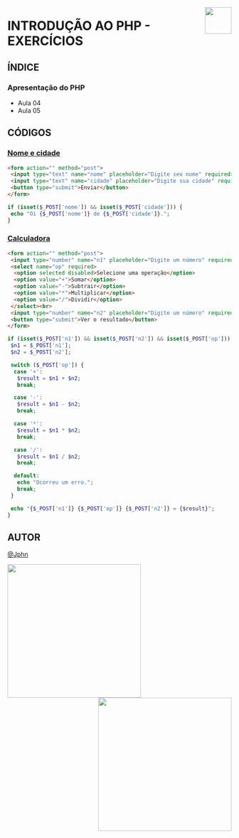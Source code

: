 <!-- HEADER -->
<a href="https://www.beacademy.com.br/devstartpaylivre/" target="_blank"><img src="https://www.beacademy.com.br/wp-content/uploads/2022/02/Cubo.png" align="right" width="60"/></a>

# INTRODUÇÃO AO PHP - EXERCÍCIOS
<!-- /HEADER -->

<!-- BODY -->
<!-- INDEX -->
## ÍNDICE

### Apresentação do PHP

- Aula 04
- Aula 05
<!-- /INDEX -->

<!-- MAIN -->
## CÓDIGOS

<!-- SECTION -->
### [Nome e cidade](./index.php)

```html
<form action="" method="post">
 <input type="text" name="nome" placeholder="Digite seu nome" required><br>
 <input type="text" name="cidade" placeholder="Digite sua cidade" required><br>
 <button type="submit">Enviar</button>
</form>
```

```php
if (isset($_POST['nome']) && isset($_POST['cidade'])) {
 echo "Oi {$_POST['nome']} de {$_POST['cidade']}.";
}
```
<!-- /SECTION -->

<!-- SECTION -->
### [Calculadora](./calculadora.php)

```html
<form action="" method="post">
 <input type="number" name="n1" placeholder="Digite um número" required><br>
 <select name="op" required>
  <option selected disabled>Selecione uma operação</option>
  <option value="+">Somar</option>
  <option value="-">Subtrair</option>
  <option value="*">Multiplicar</option>
  <option value="/">Dividir</option>
 </select><br>
 <input type="number" name="n2" placeholder="Digite um número" required><br>
 <button type="submit">Ver o resultado</button>
</form>
```

```php
if (isset($_POST['n1']) && isset($_POST['n2']) && isset($_POST['op'])) {
 $n1 = $_POST['n1'];
 $n2 = $_POST['n2'];

 switch ($_POST['op']) {
  case '+':
   $result = $n1 + $n2;
   break;

  case '-':
   $result = $n1 - $n2;
   break;

  case '*':
   $result = $n1 * $n2;
   break;

  case '/':
   $result = $n1 / $n2;
   break;

  default:
   echo "Ocorreu um erro.";
   break;
 }

 echo "{$_POST['n1']} {$_POST['op']} {$_POST['n2']} = {$result}";
}
```
<!-- /SECTION -->
<!-- /MAIN -->
<!-- /BODY -->

<!-- FOOTER -->
## AUTOR

[@Jphn](https://github.com/Jphn)

<a href="https://www.beacademy.com.br/" target="_blank"><img src="https://www.beacademy.com.br/wp-content/uploads/2019/11/Logo-Topo.png" width="300" align="left" /></a>
<a href="https://www.paylivre.com/" target="_blank"><img src="https://web.paylivre.com/static/media/logo-blue.c7100186.png" width="300" align="right" /></a>
<!-- /FOOTER -->